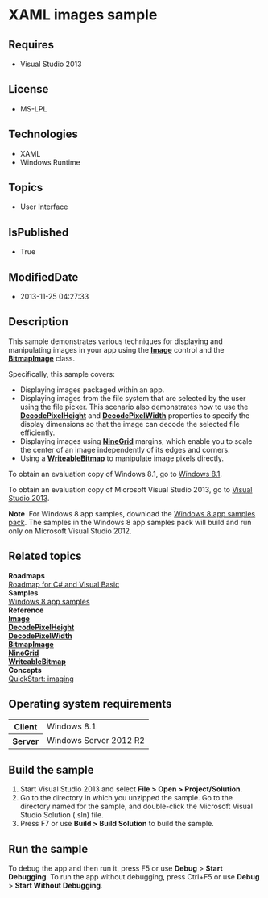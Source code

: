 # XAML images sample
## Requires
* Visual Studio 2013
## License
* MS-LPL
## Technologies
* XAML
* Windows Runtime
## Topics
* User Interface
## IsPublished
* True
## ModifiedDate
* 2013-11-25 04:27:33
## Description

<div id="mainSection">
<p>This sample demonstrates various techniques for displaying and manipulating images in your app using the
<a href="http://msdn.microsoft.com/library/windows/apps/br242752"><b>Image</b></a> control and the
<a href="http://msdn.microsoft.com/library/windows/apps/br243235"><b>BitmapImage</b></a> class.
</p>
<p>Specifically, this sample covers:</p>
<ul>
<li>Displaying images packaged within an app. </li><li>Displaying images from the file system that are selected by the user using the file picker. This scenario also demonstrates how to use the
<a href="http://msdn.microsoft.com/library/windows/apps/br243241"><b>DecodePixelHeight</b></a> and
<a href="http://msdn.microsoft.com/library/windows/apps/br243243"><b>DecodePixelWidth</b></a> properties to specify the display dimensions so that the image can decode the selected file efficiently.
</li><li>Displaying images using <a href="http://msdn.microsoft.com/library/windows/apps/br242756">
<b>NineGrid</b></a> margins, which enable you to scale the center of an image independently of its edges and corners.
</li><li>Using a <a href="http://msdn.microsoft.com/library/windows/apps/br243259"><b>WriteableBitmap</b></a> to manipulate image pixels directly.
</li></ul>
<p></p>
<p>To obtain an evaluation copy of Windows&nbsp;8.1, go to <a href="http://go.microsoft.com/fwlink/p/?linkid=301696">
Windows&nbsp;8.1</a>.</p>
<p>To obtain an evaluation copy of Microsoft Visual Studio&nbsp;2013, go to <a href="http://go.microsoft.com/fwlink/p/?linkid=301697">
Visual Studio&nbsp;2013</a>.</p>
<p></p>
<p class="note"><b>Note</b>&nbsp;&nbsp;For Windows&nbsp;8 app samples, download the <a href="http://go.microsoft.com/fwlink/p/?LinkId=301698">
Windows&nbsp;8 app samples pack</a>. The samples in the Windows&nbsp;8 app samples pack will build and run only on Microsoft Visual Studio&nbsp;2012.</p>
<p></p>
<h2><a id="related_topics"></a>Related topics</h2>
<dl><dt><b>Roadmaps</b> </dt><dt><a href="http://msdn.microsoft.com/library/windows/apps/br229583">Roadmap for C# and Visual Basic</a>
</dt><dt><b>Samples</b> </dt><dt><a href="http://go.microsoft.com/fwlink/p/?LinkID=227694">Windows 8 app samples</a>
</dt><dt><b>Reference</b> </dt><dt><a href="http://msdn.microsoft.com/library/windows/apps/br242752"><b>Image</b></a>
</dt><dt><a href="http://msdn.microsoft.com/library/windows/apps/br243241"><b>DecodePixelHeight</b></a>
</dt><dt><a href="http://msdn.microsoft.com/library/windows/apps/br243243"><b>DecodePixelWidth</b></a>
</dt><dt><a href="http://msdn.microsoft.com/library/windows/apps/br243235"><b>BitmapImage</b></a>
</dt><dt><a href="http://msdn.microsoft.com/library/windows/apps/br242756"><b>NineGrid</b></a>
</dt><dt><a href="http://msdn.microsoft.com/library/windows/apps/br243259"><b>WriteableBitmap</b></a>
</dt><dt><b>Concepts</b> </dt><dt><a href="http://msdn.microsoft.com/library/windows/apps/hh465087">QuickStart: imaging</a>
</dt></dl>
<h2>Operating system requirements</h2>
<table>
<tbody>
<tr>
<th>Client</th>
<td><dt>Windows&nbsp;8.1 </dt></td>
</tr>
<tr>
<th>Server</th>
<td><dt>Windows Server&nbsp;2012&nbsp;R2 </dt></td>
</tr>
</tbody>
</table>
<h2>Build the sample</h2>
<ol>
<li>Start Visual Studio&nbsp;2013 and select <b>File &gt; Open &gt; Project/Solution</b>.
</li><li>Go to the directory in which you unzipped the sample. Go to the directory named for the sample, and double-click the Microsoft Visual Studio Solution (.sln) file.
</li><li>Press F7 or use <b>Build &gt; Build Solution</b> to build the sample. </li></ol>
<h2>Run the sample</h2>
<p>To debug the app and then run it, press F5 or use <b>Debug</b> &gt; <b>Start Debugging</b>. To run the app without debugging, press Ctrl&#43;F5 or use
<b>Debug</b> &gt; <b>Start Without Debugging</b>.</p>
</div>
